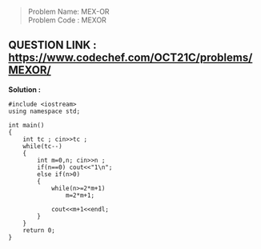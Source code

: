 >Problem Name: MEX-OR <br>
>Problem Code : MEXOR <br>

## QUESTION LINK : https://www.codechef.com/OCT21C/problems/MEXOR/

**Solution :**

```
#include <iostream>
using namespace std;

int main() 
{ 
    int tc ; cin>>tc ;
    while(tc--)
    {
        int m=0,n; cin>>n ;
        if(n==0) cout<<"1\n";
        else if(n>0)
        {
            while(n>=2*m+1)
                m=2*m+1;
            
            cout<<m+1<<endl;
        }   
    }    
    return 0;
}
```
